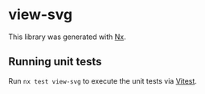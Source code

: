 # view-svg

This library was generated with [Nx](https://nx.dev).

## Running unit tests

Run `nx test view-svg` to execute the unit tests via [Vitest](https://vitest.dev/).
